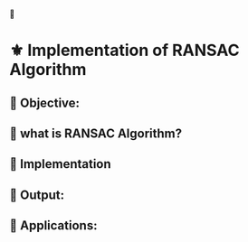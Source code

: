 :nazar_amulet: 
# :fleur_de_lis: Implementation of RANSAC Algorithm 
## :star2: Objective:
## :star2: what is RANSAC Algorithm?
## :star2: Implementation
## :star2: Output:
## :star2: Applications:
